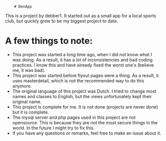 		# DenApp
This is a project by debber1. It started out as a small app for a local sports club, but quickly grew to be my biggest project to date. 

# A few things to note:
- This project was started a long time ago, when I did not know what I was doing. As a result, it has a lot of inconsistencies and bad coding practices. I know this and have already fixed the worst one's (believe me, it was bad).
- This project was started before flyout pages were a thing. As a result, it uses masterdetail, which is *not* the recommended way to do this anymore.
- The original language of this project was Dutch. I tried to change most names and classes to English, but the views unfortunately kept their original name. 
- This project is complete for me. It is not done (projects are never done) but it is complete.
- The mysql server and php pages used in this project are not opensource. This is because they are not the most secure things in the world. In the future I might try to fix this.
- If you have any questions or remarks, feel free to make an issue about it.
